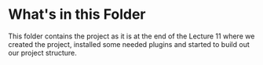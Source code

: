 # What's in this Folder

This folder contains the project as it is at the end of the Lecture 11 where we created the
project, installed some needed plugins and started to build out our project structure.

